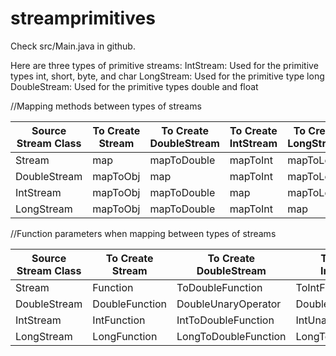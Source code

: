 # streamprimitives

Check src/Main.java in github.

Here are three types of primitive streams:
IntStream: Used for the primitive types int, short, byte, and char
LongStream: Used for the primitive type long
DoubleStream: Used for the primitive types double and float
 
//Mapping methods between types of streams

| Source Stream Class  | To Create Stream | To Create DoubleStream |  To Create IntStream  | To Create LongStream |
| ------------- | ------------- | ------------- | ------------- | ------------- |
| Stream  | map  | mapToDouble  | mapToInt  | mapToLong  |
| DoubleStream  | mapToObj  | map  | mapToInt  | mapToLong  |
| IntStream  | mapToObj  | mapToDouble  | map  | mapToLong  |
| LongStream   | mapToObj  | mapToDouble  | mapToInt  | map  |
                                                

//Function parameters when mapping between types of streams 

| Source Stream Class   | To Create Stream | To Create DoubleStream | To Create IntStream | To Create LongStream |
| ------------- | ------------- | ------------- | ------------- | ------------- |
| Stream  | Function  | ToDoubleFunction  | ToIntFunction  | ToLongFunction  |
| DoubleStream  | DoubleFunction  | DoubleUnaryOperator  | DoubleToIntFunction  | DoubleToLongFunction  |
| IntStream  | IntFunction  | IntToDoubleFunction  | IntUnaryOperator  | IntToLongFunction  |
| LongStream  | LongFunction  | LongToDoubleFunction  | LongToIntFunction  | LongUnaryOperator  |              
